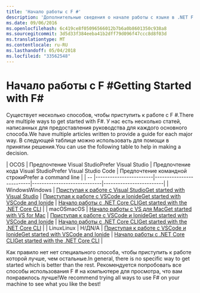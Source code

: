 ```yaml
---
title: 'Начало работы с F #'
description: 'Дополнительные сведения о начале работы с языке в .NET F #.'
ms.date: 09/06/2016
ms.openlocfilehash: 6c419ce8f05096566012b7b6a0b8601350c938a8
ms.sourcegitcommit: 3d5d33f384eeba41b2dff79d096f47ccc8d8f03d
ms.translationtype: MT
ms.contentlocale: ru-RU
ms.lasthandoff: 05/04/2018
ms.locfileid: "33562548"
---
```

# <a name="getting-started-with-f"></a><span data-ttu-id="7a2ab-103">Начало работы с F #</span><span class="sxs-lookup"><span data-stu-id="7a2ab-103">Getting Started with F#</span></span> #

<span data-ttu-id="7a2ab-104">Существует несколько способов, чтобы приступить к работе с F #.</span><span class="sxs-lookup"><span data-stu-id="7a2ab-104">There are multiple ways to get started with F#.</span></span>  <span data-ttu-id="7a2ab-105">У нас есть несколько статей, написанных для предоставления руководства для каждого основного способа.</span><span class="sxs-lookup"><span data-stu-id="7a2ab-105">We have multiple articles written to provide a guide for each major way.</span></span>  <span data-ttu-id="7a2ab-106">В следующей таблице можно использовать для помощи в принятии решения.</span><span class="sxs-lookup"><span data-stu-id="7a2ab-106">You can use the following table to help in making a decision.</span></span>

| <span data-ttu-id="7a2ab-107">ОС</span><span class="sxs-lookup"><span data-stu-id="7a2ab-107">OS</span></span> | <span data-ttu-id="7a2ab-108">Предпочтение Visual Studio</span><span class="sxs-lookup"><span data-stu-id="7a2ab-108">Prefer Visual Studio</span></span> | <span data-ttu-id="7a2ab-109">Предпочтение кода Visual Studio</span><span class="sxs-lookup"><span data-stu-id="7a2ab-109">Prefer Visual Studio Code</span></span> | <span data-ttu-id="7a2ab-110">Предпочтение командной строки</span><span class="sxs-lookup"><span data-stu-id="7a2ab-110">Prefer a command line</span></span> |
| -- |------------------------|--------------------------|-----------------------------|-------------------------|
| <span data-ttu-id="7a2ab-111">Windows</span><span class="sxs-lookup"><span data-stu-id="7a2ab-111">Windows</span></span> | [<span data-ttu-id="7a2ab-112">Приступая к работе с Visual Studio</span><span class="sxs-lookup"><span data-stu-id="7a2ab-112">Get started with Visual Studio</span></span>](get-started-visual-studio.md) | [<span data-ttu-id="7a2ab-113">Приступая к работе с VSCode и Ionide</span><span class="sxs-lookup"><span data-stu-id="7a2ab-113">Get started with VSCode and Ionide</span></span>](get-started-vscode.md) | [<span data-ttu-id="7a2ab-114">Начало работы с .NET Core CLI</span><span class="sxs-lookup"><span data-stu-id="7a2ab-114">Get started with the .NET Core CLI</span></span>](get-started-command-line.md) |
| <span data-ttu-id="7a2ab-115">macOS</span><span class="sxs-lookup"><span data-stu-id="7a2ab-115">macOS</span></span> | [<span data-ttu-id="7a2ab-116">Начало работы с VS для Mac</span><span class="sxs-lookup"><span data-stu-id="7a2ab-116">Get started with VS for Mac</span></span>](get-started-with-visual-studio-for-mac.md) | [<span data-ttu-id="7a2ab-117">Приступая к работе с VSCode и Ionide</span><span class="sxs-lookup"><span data-stu-id="7a2ab-117">Get started with VSCode and Ionide</span></span>](get-started-vscode.md) | [<span data-ttu-id="7a2ab-118">Начало работы с .NET Core CLI</span><span class="sxs-lookup"><span data-stu-id="7a2ab-118">Get started with the .NET Core CLI</span></span>](get-started-command-line.md) |
| <span data-ttu-id="7a2ab-119">Linux</span><span class="sxs-lookup"><span data-stu-id="7a2ab-119">Linux</span></span> | <span data-ttu-id="7a2ab-120">Н/Д</span><span class="sxs-lookup"><span data-stu-id="7a2ab-120">N/A</span></span> | [<span data-ttu-id="7a2ab-121">Приступая к работе с VSCode и Ionide</span><span class="sxs-lookup"><span data-stu-id="7a2ab-121">Get started with VSCode and Ionide</span></span>](get-started-vscode.md) | [<span data-ttu-id="7a2ab-122">Начало работы с .NET Core CLI</span><span class="sxs-lookup"><span data-stu-id="7a2ab-122">Get started with the .NET Core CLI</span></span>](get-started-command-line.md) |

<span data-ttu-id="7a2ab-123">Как правило нет нет специального способа, чтобы приступить к работе которой лучше, чем остальные.</span><span class="sxs-lookup"><span data-stu-id="7a2ab-123">In general, there is no specific way to get started which is better than the rest.</span></span>  <span data-ttu-id="7a2ab-124">Рекомендуется попробовать все способы использования F # на компьютере для просмотра, что вам понравилось лучше!</span><span class="sxs-lookup"><span data-stu-id="7a2ab-124">We recommend trying all ways to use F# on your machine to see what you like the best!</span></span>
